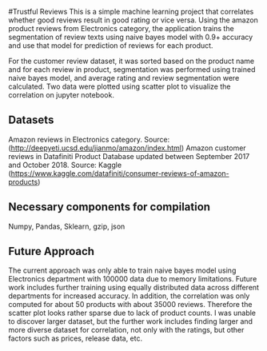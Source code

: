 #Trustful Reviews
This is a simple machine learning project that correlates whether good reviews result in good rating or vice versa.
Using the amazon product reviews from Electronics category, the application trains the segmentation of review texts using naive bayes model with 0.9+ accuracy and use that model for prediction of reviews for each product.

For the customer review dataset, it was sorted based on the product name and for each review in product, segmentation was performed using trained naive bayes model, and average rating and review segmentation were calculated. Two data were plotted using scatter plot to visualize the correlation on jupyter notebook.

## Datasets
Amazon reviews in Electronics category.
Source: (http://deepyeti.ucsd.edu/jianmo/amazon/index.html)
Amazon customer reviews in Datafiniti Product Database updated between September 2017 and October 2018.
Source: Kaggle (https://www.kaggle.com/datafiniti/consumer-reviews-of-amazon-products)

##

## Necessary components for compilation
Numpy, Pandas, Sklearn, gzip, json

## Future Approach
The current approach was only able to train naive bayes model using Electronics department with 100000 data due to memory limitations. Future work includes further training using equally distributed data across different departments for increased accuracy. In addition, the correlation was only computed for about 50 products with about 35000 reviews. Therefore the scatter plot looks rather sparse due to lack of product counts. I was unable to discover larger dataset, but the further work includes finding larger and more diverse dataset for correlation, not only with the ratings, but other factors such as prices, release data, etc.
